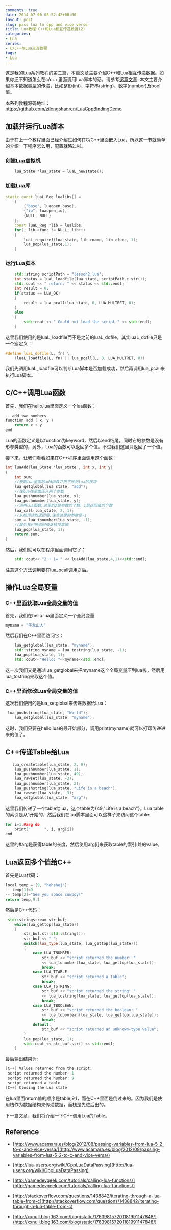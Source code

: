 ```yaml
---
comments: true
date: 2014-07-06 08:52:42+00:00
layout: post
slug: pass lua to cpp and vise verse
title: Lua教程:C++和Lua相互传递数据(2)
categories:
- Lua
series:
- C/C++与Lua交互教程
tags:
- Lua
---
```


 
<!-- toc -->

这是我的Lua系列教程的第二篇，本篇文章主要介绍C++和Lua相互传递数据。如果你还不知道怎么在c/c++里面调用Lua脚本的话，请参考[这篇文章](https://zilongshanren.com/blog/2014-06-28-embeded-lua-tutorial-one.html).
本文主要介绍基本数据类型的传递，比如整形(int)，字符串(string)、数字(number)及bool值。

本系列教程源码地址：https://github.com/zilongshanren/LuaCppBindingDemo
<!-- more -->

## 加载并运行Lua脚本

由于在上一个教程里面已经介绍过如何在C/C++里面嵌入Lua，所以这一节就简单的介绍一下程序怎么用，配置就略过啦。

### 创建Lua虚拟机

```cpp
    lua_State *lua_state = luaL_newstate();
```

### 加载Lua库

```cpp
static const luaL_Reg lualibs[] =
    {
        {"base", luaopen_base},
        {"io", luaopen_io},
        {NULL, NULL}
    };
    const luaL_Reg *lib = lualibs;
    for(; lib->func != NULL; lib++)
    {
        luaL_requiref(lua_state, lib->name, lib->func, 1);
        lua_pop(lua_state,1);
    }
```

### 运行Lua脚本

```cpp
    std::string scriptPath = "lesson2.lua";
    int status = luaL_loadfile(lua_state, scriptPath.c_str());
    std::cout << " return: " << status << std::endl;
    int result = 0;
    if(status == LUA_OK)
    {
        result = lua_pcall(lua_state, 0, LUA_MULTRET, 0);
    }
    else
    {
        std::cout << " Could not load the script." << std::endl;
    }
```

这里我们使用的是luaL_loadfile而不是之前的luaL_dofile，其实luaL_dofile只是一个宏定义：

```cpp
#define luaL_dofile(L, fn) \
    (luaL_loadfile(L, fn) || lua_pcall(L, 0, LUA_MULTRET, 0))
```
我们先调用luaL_loadfile可以判断Lua脚本是否加载成功，然后再调用lua_pcall来执行Lua脚本。

## C/C++调用Lua函数

首先，我们在hello.lua里面定义一个lua函数：

```cpp
-- add two numbers
function add ( x, y )
    return x + y
end
```
Lua的函数定义是以function为keyword，然后以end结尾，同时它的参数是没有形参类型的，另外，Lua的函数可以返回多个值。不过我们这里只返回了一个值。

接下来，让我们看看如果在C++程序里面调用这个函数：

```cpp
int luaAdd(lua_State *lua_state , int x, int y)
{
    int sum;
    //获取lua里面的add函数并把它放到lua的栈顶
    lua_getglobal(lua_state, "add");
    //往lua栈里面压入两个参数
    lua_pushnumber(lua_state, x);
    lua_pushnumber(lua_state, y);
    //调用lua函数,这里的2是参数的个数，1是返回值的个数
    lua_call(lua_state, 2, 1);
    //从栈顶读取返回值,注意这里的参数是-1
    sum = lua_tonumber(lua_state, -1);
    //最后我们把返回值从栈顶拿掉
    lua_pop(lua_state, 1);
    return sum;
}
```
然后，我们就可以在程序里面调用它了：

```cpp
    std::cout<< "2 + 1= " << luaAdd(lua_state,4,1)<<std::endl;
```
注意这个方法调用要在lua_pcall调用之后。

## 操作Lua全局变量

### C++里面获取Lua全局变量的值

首先，我们在hello.lua里面定义一个全局变量

```cpp
myname = "子龙山人"
```
然后我们在C++里面访问它：

```cpp
    lua_getglobal(lua_state, "myname");
    std::string myname = lua_tostring(lua_state, -1);
    lua_pop(lua_state, 1);
    std::cout<<"Hello: "<<myname<<std::endl;
```
这一次我们又是通过lua_getglobal来把myname这个全局变量压到lua栈，然后用lua_tostring来取这个值。

### C++里面修改Lua全局变量的值

这次我们使用的是lua_setglobal来传递数据给Lua：

```cpp
 lua_pushstring(lua_state, "World");
    lua_setglobal(lua_state, "myname");
```

这时，我们只要在hello.lua的最开始部分，调用print(myname)就可以打印传递进来的值了。

## C++传递Table给Lua

```cpp
   lua_createtable(lua_state, 2, 0);
    lua_pushnumber(lua_state, 1);
    lua_pushnumber(lua_state, 49);
    lua_rawset(lua_state, -3);
    lua_pushnumber(lua_state, 2);
    lua_pushstring(lua_state, "Life is a beach");
    lua_rawset(lua_state, -3);
    lua_setglobal(lua_state, "arg");
```
这里我们传递了一个table给lua，这个table为{49,"Life is a beach"}。Lua table的索引是从1开始的，然后我们在lua脚本里面可以这样子来访问这个table:

```cpp
for i=1,#arg do
    print("      ", i, arg[i])
end 
```
这里的#arg是获得table的长度，然后使用arg[i]来获取table的索引i处的value。

## Lua返回多个值给C++

首先是Lua代码：

```cpp
local temp = {9, "hehehej"}
-- temp[1]=9
-- temp[2]="See you space cowboy!"
return temp,9,1
```

然后是C++代码：

```cpp
 std::stringstream str_buf;
    while(lua_gettop(lua_state))
    {
        str_buf.str(std::string());
        str_buf << " ";
        switch(lua_type(lua_state, lua_gettop(lua_state)))
        {
            case LUA_TNUMBER:
                str_buf << "script returned the number: "
                << lua_tonumber(lua_state, lua_gettop(lua_state));
                break;
            case LUA_TTABLE:
                str_buf << "script returned a table";
                break;
            case LUA_TSTRING:
                str_buf << "script returned the string: "
                << lua_tostring(lua_state, lua_gettop(lua_state));
                break;
            case LUA_TBOOLEAN:
                str_buf << "script returned the boolean: "
                << lua_toboolean(lua_state, lua_gettop(lua_state));
                break;
            default:
                str_buf << "script returned an unknown-type value";
        }
        lua_pop(lua_state, 1);
        std::cout << str_buf.str() << std::endl;
    }
```

最后输出结果为:

```cpp
[C++] Values returned from the script:
 script returned the number: 1
 script returned the number: 9
 script returned a table
[C++] Closing the Lua state
```

在lua里面return值的顺序是table,9,1，而在C++里面是倒过来的。因为我们是使用栈作为数据结构来传递数据，而栈是先进后出的。

下一篇文章，我们将介绍一下C++调用Lua的Table。


## Reference

  * [http://www.acamara.es/blog/2012/08/passing-variables-from-lua-5-2-to-c-and-vice-versa/](http://www.acamara.es/blog/2012/08/passing-variables-from-lua-5-2-to-c-and-vice-versa/)

  * [http://lua-users.org/wiki/CppLuaDataPassing](http://lua-users.org/wiki/CppLuaDataPassing)

  * [http://gamedevgeek.com/tutorials/calling-lua-functions/](http://gamedevgeek.com/tutorials/calling-lua-functions/)

  * [http://stackoverflow.com/questions/1438842/iterating-through-a-lua-table-from-c](http://stackoverflow.com/questions/1438842/iterating-through-a-lua-table-from-c)

  * [http://xxnull.blog.163.com/blog/static/176398157201181991147848/](http://xxnull.blog.163.com/blog/static/176398157201181991147848/)

